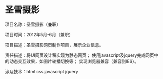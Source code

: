  # 圣雪摄影     
   
项目名称：圣雪摄影（兼职）

项目时间：2012年5月-6月（兼职）

项目描述：圣雪摄影网页制作项目，展示企业信息。

责任描述：将UI网页设计稿实现为静态网页；
使用javascript及jquery完成网页中的动态交互效果，如图片轮播切换等；
实现浏览器兼容（兼容到IE6）。

涉及技术：html css javascript jquery

